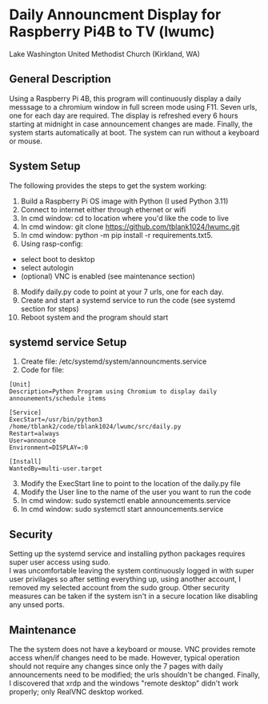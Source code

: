 # Daily Announcment Display for Raspberry Pi4B to TV (lwumc)
Lake Washington United Methodist Church (Kirkland, WA) 

## General Description
Using a Raspberry Pi 4B, this program will continuously display a daily messsage 
to a chromium window in full screen mode using F11. Seven urls, one for each day are required. 
The display is refreshed every 6 hours starting at midnight in case announcement
changes are made. Finally, the system starts automatically at boot. The system can run
without a keyboard or mouse.

## System Setup
The following provides the steps to get the system working:
1. Build a Raspberry Pi OS image with Python (I used Python 3.11)
2. Connect to internet either through ethernet or wifi
3. In cmd window: cd to location where you'd like the code to live
4. In cmd window: git clone https://github.com/tblank1024/lwumc.git
5. In cmd window: python -m pip install -r requirements.txt5. 
6. Using rasp-config:
- select boot to desktop
- select autologin
- (optional) VNC is enabled (see maintenance section)
8. Modify daily.py code to point at your 7 urls, one for each day. 
9. Create and start a systemd service to run the code (see systemd section for steps)
10. Reboot system and the program should start

## systemd service Setup
1. Create file: /etc/systemd/system/announcments.service
2. Code for file:
```
[Unit]
Description=Python Program using Chromium to display daily announements/schedule items

[Service]
ExecStart=/usr/bin/python3 /home/tblank2/code/tblank1024/lwumc/src/daily.py
Restart=always
User=announce
Environment=DISPLAY=:0

[Install]
WantedBy=multi-user.target
```

3. Modify the ExecStart line to point to the location of the daily.py file
4. Modify the User line to the name of the user you want to run the code
5. In cmd window: sudo systemctl enable announcements.service
6. In cmd window: sudo systemctl start  announcements.service

## Security
Setting up the systemd service and installing python packages requires super user access using sudo.  
I was uncomfortable leaving the system continuously logged in with super user privilages so after setting everything 
up, using another account, I removed my selected account from the sudo group. Other security measures can be taken if
the system isn't in a secure location like disabling any unsed ports.  

##  Maintenance
The the system does not have a keyboard or mouse. VNC provides remote access when/if changes need to be made.  However, 
typical operation should not require any changes since only the 7 pages with daily announcements need to be modified; the urls
shouldn't be changed. Finally, I discovered that xrdp and the windows "remote desktop" didn't work properly; 
only RealVNC desktop worked.
